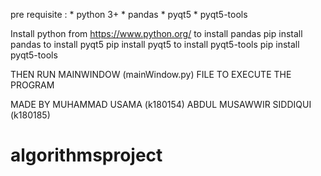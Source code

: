 pre requisite :
    * python 3+
    * pandas
    * pyqt5
    * pyqt5-tools

Install python from  https://www.python.org/ 
to install pandas
    pip install pandas
to install pyqt5
    pip install pyqt5
to install pyqt5-tools
    pip install pyqt5-tools

THEN RUN MAINWINDOW (mainWindow.py) FILE TO EXECUTE THE PROGRAM 


MADE BY 
    MUHAMMAD USAMA (k180154)
    ABDUL MUSAWWIR SIDDIQUI (k180185)


# algorithmsproject
